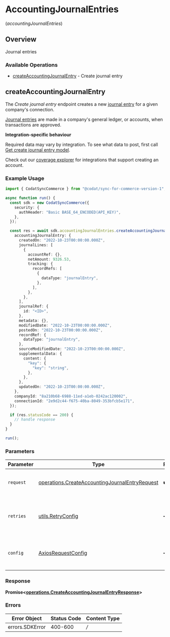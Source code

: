 # AccountingJournalEntries
(*accountingJournalEntries*)

## Overview

Journal entries

### Available Operations

* [createAccountingJournalEntry](#createaccountingjournalentry) - Create journal entry

## createAccountingJournalEntry

The *Create journal entry* endpoint creates a new [journal entry](https://docs.codat.io/accounting-api#/schemas/JournalEntry) for a given company's connection.

[Journal entries](https://docs.codat.io/accounting-api#/schemas/JournalEntry) are  made in a company's general ledger, or accounts, when transactions are approved.

**Integration-specific behaviour**

Required data may vary by integration. To see what data to post, first call [Get create journal entry model](https://docs.codat.io/accounting-api#/operations/get-create-journalEntries-model).

Check out our [coverage explorer](https://knowledge.codat.io/supported-features/accounting?view=tab-by-data-type&dataType=journalEntries) for integrations that support creating an account.


### Example Usage

```typescript
import { CodatSyncCommerce } from "@codat/sync-for-commerce-version-1";

async function run() {
  const sdk = new CodatSyncCommerce({
    security: {
      authHeader: "Basic BASE_64_ENCODED(API_KEY)",
    },
  });

  const res = await sdk.accountingJournalEntries.createAccountingJournalEntry({
    accountingJournalEntry: {
      createdOn: "2022-10-23T00:00:00.000Z",
      journalLines: [
        {
          accountRef: {},
          netAmount: 9326.53,
          tracking: {
            recordRefs: [
              {
                dataType: "journalEntry",
              },
            ],
          },
        },
      ],
      journalRef: {
        id: "<ID>",
      },
      metadata: {},
      modifiedDate: "2022-10-23T00:00:00.000Z",
      postedOn: "2022-10-23T00:00:00.000Z",
      recordRef: {
        dataType: "journalEntry",
      },
      sourceModifiedDate: "2022-10-23T00:00:00.000Z",
      supplementalData: {
        content: {
          "key": {
            "key": "string",
          },
        },
      },
      updatedOn: "2022-10-23T00:00:00.000Z",
    },
    companyId: "8a210b68-6988-11ed-a1eb-0242ac120002",
    connectionId: "2e9d2c44-f675-40ba-8049-353bfcb5e171",
  });

  if (res.statusCode == 200) {
    // handle response
  }
}

run();
```

### Parameters

| Parameter                                                                                                            | Type                                                                                                                 | Required                                                                                                             | Description                                                                                                          |
| -------------------------------------------------------------------------------------------------------------------- | -------------------------------------------------------------------------------------------------------------------- | -------------------------------------------------------------------------------------------------------------------- | -------------------------------------------------------------------------------------------------------------------- |
| `request`                                                                                                            | [operations.CreateAccountingJournalEntryRequest](../../sdk/models/operations/createaccountingjournalentryrequest.md) | :heavy_check_mark:                                                                                                   | The request object to use for the request.                                                                           |
| `retries`                                                                                                            | [utils.RetryConfig](../../internal/utils/retryconfig.md)                                                             | :heavy_minus_sign:                                                                                                   | Configuration to override the default retry behavior of the client.                                                  |
| `config`                                                                                                             | [AxiosRequestConfig](https://axios-http.com/docs/req_config)                                                         | :heavy_minus_sign:                                                                                                   | Available config options for making requests.                                                                        |


### Response

**Promise<[operations.CreateAccountingJournalEntryResponse](../../sdk/models/operations/createaccountingjournalentryresponse.md)>**
### Errors

| Error Object    | Status Code     | Content Type    |
| --------------- | --------------- | --------------- |
| errors.SDKError | 400-600         | */*             |
